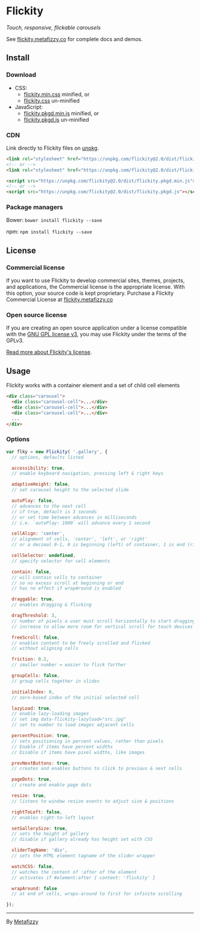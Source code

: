 # Flickity

_Touch, responsive, flickable carousels_

See [flickity.metafizzy.co](http://flickity.metafizzy.co) for complete docs and demos.

## Install

### Download

+ CSS:
  - [flickity.min.css](https://unpkg.com/flickity@2.0/dist/flickity.min.css) minified, or
  - [flickity.css](https://unpkg.com/flickity@2.0/dist/flickity.css) un-minified
+ JavaScript:
  - [flickity.pkgd.min.js](https://unpkg.com/flickity@2.0/dist/flickity.pkgd.min.js) minified, or
  - [flickity.pkgd.js](https://unpkg.com/flickity@2.0/dist/flickity.pkgd.js) un-minified

### CDN

Link directly to Flickity files on [unpkg](https://unpkg.com).

``` html
<link rel="stylesheet" href="https://unpkg.com/flickity@2.0/dist/flickity.min.css">
<!-- or -->
<link rel="stylesheet" href="https://unpkg.com/flickity@2.0/dist/flickity.css">
```

``` html
<script src="https://unpkg.com/flickity@2.0/dist/flickity.pkgd.min.js"></script>
<!-- or -->
<script src="https://unpkg.com/flickity@2.0/dist/flickity.pkgd.js"></script>
```

### Package managers

Bower: `bower install flickity --save`

npm: `npm install flickity --save`

## License

### Commercial license

If you want to use Flickity to develop commercial sites, themes, projects, and applications, the Commercial license is the appropriate license. With this option, your source code is kept proprietary. Purchase a Flickity Commercial License at [flickity.metafizzy.co](http://flickity.metafizzy.co/#commercial-license)

### Open source license

If you are creating an open source application under a license compatible with the [GNU GPL license v3](https://www.gnu.org/licenses/gpl-3.0.html), you may use Flickity under the terms of the GPLv3.

[Read more about Flickity's license](http://flickity.metafizzy.co/license.html).

## Usage

Flickity works with a container element and a set of child cell elements

``` html
<div class="carousel">
  <div class="carousel-cell">...</div>
  <div class="carousel-cell">...</div>
  <div class="carousel-cell">...</div>
  ...
</div>
```

### Options

``` js
var flky = new Flickity( '.gallery', {
  // options, defaults listed

  accessibility: true,
  // enable keyboard navigation, pressing left & right keys

  adaptiveHeight: false,
  // set carousel height to the selected slide

  autoPlay: false,
  // advances to the next cell
  // if true, default is 3 seconds
  // or set time between advances in milliseconds
  // i.e. `autoPlay: 1000` will advance every 1 second

  cellAlign: 'center',
  // alignment of cells, 'center', 'left', or 'right'
  // or a decimal 0-1, 0 is beginning (left) of container, 1 is end (right)

  cellSelector: undefined,
  // specify selector for cell elements

  contain: false,
  // will contain cells to container
  // so no excess scroll at beginning or end
  // has no effect if wrapAround is enabled

  draggable: true,
  // enables dragging & flicking

  dragThreshold: 3,
  // number of pixels a user must scroll horizontally to start dragging
  // increase to allow more room for vertical scroll for touch devices

  freeScroll: false,
  // enables content to be freely scrolled and flicked
  // without aligning cells

  friction: 0.2,
  // smaller number = easier to flick farther

  groupCells: false,
  // group cells together in slides

  initialIndex: 0,
  // zero-based index of the initial selected cell

  lazyLoad: true,
  // enable lazy-loading images
  // set img data-flickity-lazyload="src.jpg"
  // set to number to load images adjacent cells

  percentPosition: true,
  // sets positioning in percent values, rather than pixels
  // Enable if items have percent widths
  // Disable if items have pixel widths, like images

  prevNextButtons: true,
  // creates and enables buttons to click to previous & next cells

  pageDots: true,
  // create and enable page dots

  resize: true,
  // listens to window resize events to adjust size & positions

  rightToLeft: false,
  // enables right-to-left layout

  setGallerySize: true,
  // sets the height of gallery
  // disable if gallery already has height set with CSS

  sliderTagName: 'div',
  // sets the HTML element tagname of the slider wrapper

  watchCSS: false,
  // watches the content of :after of the element
  // activates if #element:after { content: 'flickity' }

  wrapAround: false
  // at end of cells, wraps-around to first for infinite scrolling

});
```

---

By [Metafizzy](http://metafizzy.co)
